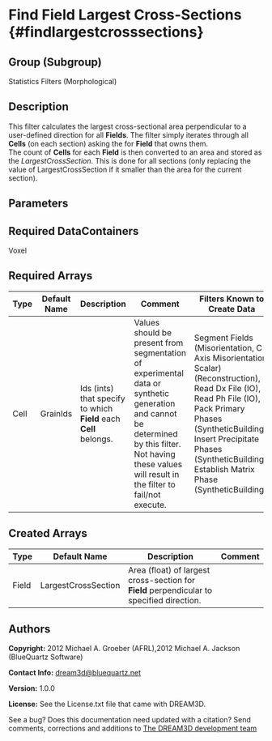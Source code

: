 Find Field Largest Cross-Sections {#findlargestcrosssections}
======

## Group (Subgroup) ##
Statistics Filters (Morphological)

## Description ##
This filter calculates the largest cross-sectional area perpendicular to a user-defined direction for all **Fields**.  The filter simply iterates through all **Cells** (on each section) asking the for **Field** that owns them.  
The count of **Cells** for each **Field** is then converted to an area and stored as the *LargestCrossSection*.  This is done for all sections (only replacing the value of LargestCrossSection if it smaller than the area for the current section).

## Parameters ##

## Required DataContainers ##
Voxel

## Required Arrays ##

| Type | Default Name | Description | Comment | Filters Known to Create Data |
|------|--------------|-------------|---------|-----|
| Cell | GrainIds | Ids (ints) that specify to which **Field** each **Cell** belongs. | Values should be present from segmentation of experimental data or synthetic generation and cannot be determined by this filter. Not having these values will result in the filter to fail/not execute. | Segment Fields (Misorientation, C-Axis Misorientation, Scalar) (Reconstruction), Read Dx File (IO), Read Ph File (IO), Pack Primary Phases (SyntheticBuilding), Insert Precipitate Phases (SyntheticBuilding), Establish Matrix Phase (SyntheticBuilding) |

## Created Arrays ##

| Type | Default Name | Description | Comment |
|------|--------------|-------------|---------|
| Field | LargestCrossSection | Area (float) of largest cross-section for **Field** perpendicular to specified direction. |  |


## Authors ##

**Copyright:** 2012 Michael A. Groeber (AFRL),2012 Michael A. Jackson (BlueQuartz Software)

**Contact Info:** dream3d@bluequartz.net

**Version:** 1.0.0

**License:**  See the License.txt file that came with DREAM3D.




See a bug? Does this documentation need updated with a citation? Send comments, corrections and additions to [The DREAM3D development team](mailto:dream3d@bluequartz.net?subject=Documentation%20Correction)


